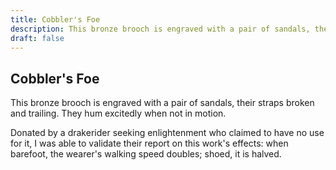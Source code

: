 ```yaml
---
title: Cobbler's Foe
description: This bronze brooch is engraved with a pair of sandals, their straps broken and trailing. They hum excitedly when not in motion....
draft: false
---
```


## Cobbler's Foe

This bronze brooch is engraved with a pair of sandals, their straps broken and trailing. They hum excitedly when not in motion.

Donated by a drakerider seeking enlightenment who claimed to have no use for it, I was able to validate their report on this work's effects: when barefoot, the wearer's walking speed doubles; shoed, it is halved.

